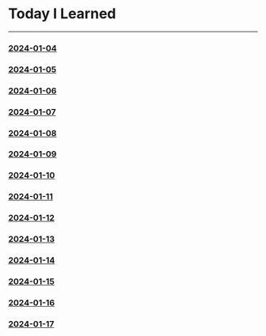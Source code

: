 # Today I Learned
------------------
### [2024-01-04](https://github.com/Feat3719/TIL/blob/main/2024-01/2024-01-04.md)
### [2024-01-05](https://github.com/Feat3719/TIL/blob/main/2024-01/2024-01-05.md)
### [2024-01-06](https://github.com/Feat3719/TIL/blob/main/2024-01/2024-01-06.md)
### [2024-01-07](https://github.com/Feat3719/TIL/blob/main/2024-01/2024-01-07.md)
### [2024-01-08](https://github.com/Feat3719/TIL/blob/main/2024-01/2024-01-08.md)
### [2024-01-09](https://github.com/Feat3719/TIL/blob/main/2024-01/2024-01-09.md)
### [2024-01-10](https://github.com/Feat3719/TIL/blob/main/2024-01/2024-01-10.md)
### [2024-01-11](https://github.com/Feat3719/TIL/blob/main/2024-01/2024-01-11.md)
### [2024-01-12](https://github.com/Feat3719/TIL/blob/main/2024-01/2024-01-12.md)
### [2024-01-13](https://github.com/Feat3719/TIL/blob/main/2024-01/2024-01-13.md)
### [2024-01-14](https://github.com/Feat3719/TIL/blob/main/2024-01/2024-01-14.md)
### [2024-01-15](https://github.com/Feat3719/TIL/blob/main/2024-01/2024-01-15.md)
### [2024-01-16](https://github.com/Feat3719/TIL/blob/main/2024-01/2024-01-16.md)
### [2024-01-17](https://github.com/Feat3719/TIL/blob/main/2024-01/2024-01-17.md)
